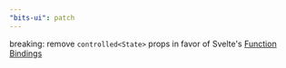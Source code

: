 ```yaml
---
"bits-ui": patch
---
```


breaking: remove `controlled<State>` props in favor of Svelte's [Function Bindings](https://svelte.dev/docs/svelte/bind#Function-bindings)
